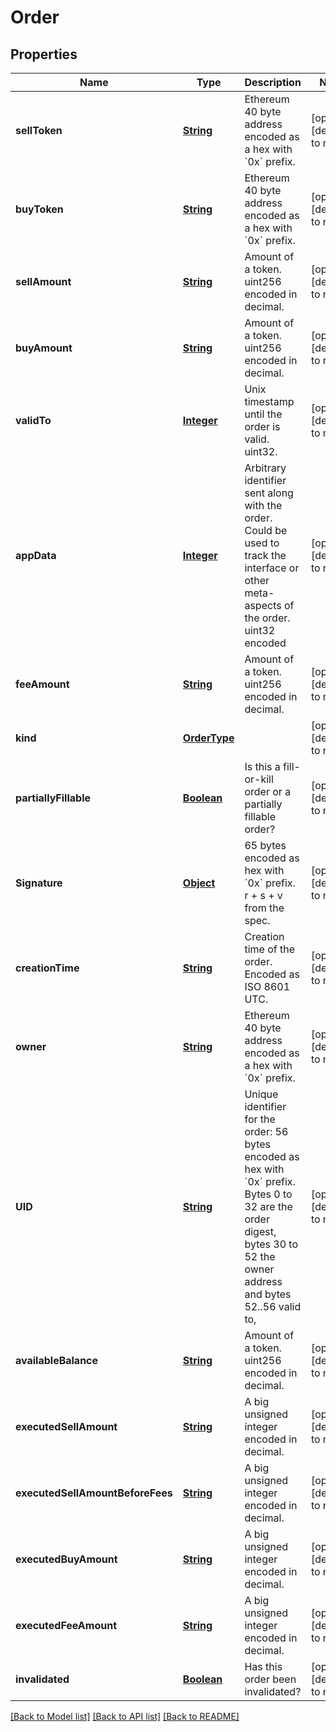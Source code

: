 # Order
## Properties

Name | Type | Description | Notes
------------ | ------------- | ------------- | -------------
**sellToken** | [**String**](string.md) | Ethereum 40 byte address encoded as a hex with &#x60;0x&#x60; prefix. | [optional] [default to null]
**buyToken** | [**String**](string.md) | Ethereum 40 byte address encoded as a hex with &#x60;0x&#x60; prefix. | [optional] [default to null]
**sellAmount** | [**String**](string.md) | Amount of a token. uint256 encoded in decimal. | [optional] [default to null]
**buyAmount** | [**String**](string.md) | Amount of a token. uint256 encoded in decimal. | [optional] [default to null]
**validTo** | [**Integer**](integer.md) | Unix timestamp until the order is valid. uint32. | [optional] [default to null]
**appData** | [**Integer**](integer.md) | Arbitrary identifier sent along with the order. Could be used to track the interface or other meta-aspects of the order. uint32 encoded  | [optional] [default to null]
**feeAmount** | [**String**](string.md) | Amount of a token. uint256 encoded in decimal. | [optional] [default to null]
**kind** | [**OrderType**](OrderType.md) |  | [optional] [default to null]
**partiallyFillable** | [**Boolean**](boolean.md) | Is this a fill-or-kill order or a partially fillable order? | [optional] [default to null]
**Signature** | [**Object**](.md) | 65 bytes encoded as hex with &#x60;0x&#x60; prefix. r + s + v from the spec. | [optional] [default to null]
**creationTime** | [**String**](string.md) | Creation time of the order. Encoded as ISO 8601 UTC. | [optional] [default to null]
**owner** | [**String**](string.md) | Ethereum 40 byte address encoded as a hex with &#x60;0x&#x60; prefix. | [optional] [default to null]
**UID** | [**String**](string.md) | Unique identifier for the order: 56 bytes encoded as hex with &#x60;0x&#x60; prefix. Bytes 0 to 32 are the order digest, bytes 30 to 52 the owner address and bytes 52..56 valid to,  | [optional] [default to null]
**availableBalance** | [**String**](string.md) | Amount of a token. uint256 encoded in decimal. | [optional] [default to null]
**executedSellAmount** | [**String**](string.md) | A big unsigned integer encoded in decimal. | [optional] [default to null]
**executedSellAmountBeforeFees** | [**String**](string.md) | A big unsigned integer encoded in decimal. | [optional] [default to null]
**executedBuyAmount** | [**String**](string.md) | A big unsigned integer encoded in decimal. | [optional] [default to null]
**executedFeeAmount** | [**String**](string.md) | A big unsigned integer encoded in decimal. | [optional] [default to null]
**invalidated** | [**Boolean**](boolean.md) | Has this order been invalidated? | [optional] [default to null]

[[Back to Model list]](../README.md#documentation-for-models) [[Back to API list]](../README.md#documentation-for-api-endpoints) [[Back to README]](../README.md)

